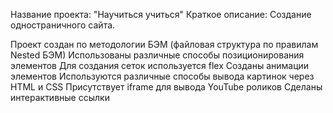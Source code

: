 Название проекта: "Научиться учиться"
Краткое описание: Создание одностраничного сайта.

Проект создан по методологии БЭМ (файловая структура по правилам Nested БЭМ)
Использованы различные способы позиционирования элементов
Для создания сеток используется flex
Созданы анимации элементов
Используются различные способы вывода картинок через HTML и CSS
Присутствует iframe для вывода YouTube роликов
Сделаны интерактивные ссылки